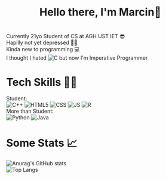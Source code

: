 # <h1 align="center">**Hello there, I'm Marcin**:wave:<h1>  
Currently 21yo Student of CS at AGH UST IET :sunglasses:  
Hapilly not yet depressed 🤠🤠  
Kinda new to programming :computer: <br>
I thought I hated ![C](https://img.shields.io/badge/C-00599C?style=for-the-badge&logo=c&logoColor=white) but now I'm Imperative Programmer


# Tech Skills 👨‍💻
Student: <br>
![C++](https://img.shields.io/badge/c++-%2300599C.svg?style=for-the-badge&logo=c%2B%2B&logoColor=white)
![HTML5](https://img.shields.io/badge/HTML5-E34F26?style=for-the-badge&logo=html5&logoColor=white)
![CSS](https://img.shields.io/badge/CSS3-1572B6?style=for-the-badge&logo=css3&logoColor=white)
![JS](https://img.shields.io/badge/JavaScript-323330?style=for-the-badge&logo=javascript&logoColor=F7DF1E)
![R](https://img.shields.io/badge/r-%23276DC3.svg?style=for-the-badge&logo=r&logoColor=white)<br>
More than Student: <br>
![Python](https://img.shields.io/badge/Python-3776AB?style=for-the-badge&logo=python&logoColor=FFD43B)
![Java](https://img.shields.io/badge/Java-ED8B00?style=for-the-badge&logo=openjdk&logoColor=white)


# Some Stats 📈
![Anurag's GitHub stats](https://github-readme-stats.vercel.app/api?username=Fisieekk&show_icons=true&theme=radical)<br>
![Top Langs](https://github-readme-stats.vercel.app/api/top-langs/?username=Fisieekk&size_weight=0.5&count_weight=0.5&theme=radical)

